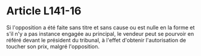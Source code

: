 # Article L141-16

<p>   Si l'opposition a été faite sans titre et sans cause ou est nulle en la forme et s'il n'y a pas instance engagée au principal, le vendeur peut se pourvoir en référé devant le président du tribunal, à l'effet d'obtenir l'autorisation de toucher son prix, malgré l'opposition.</p>